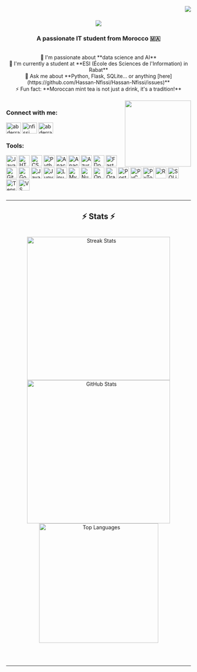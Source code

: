 <img align="right" src="https://visitor-badge.laobi.icu/badge?page_id=Hassan-Nfissi.Hassan-Nfissi" />

<h1 align="center">
    <img src="https://readme-typing-svg.herokuapp.com/?font=Righteous&size=35&center=true&vCenter=true&width=500&height=70&duration=4000&lines=Hi+There!+👋;+I'm+Hassan+Nfissi!;" />
</h1>

<h3 align="center">A passionate IT student from Morocco 🇲🇦</h3>

<br/>

<div align="center">
    🔭 I'm passionate about **data science and AI** <br/>
    🌱 I'm currently a student at **ESI (École des Sciences de l'Information) in Rabat** <br/>
    💬 Ask me about **Python, Flask, SQLite... or anything [here](https://github.com/Hassan-Nfissi/Hassan-Nfissi/issues)** <br/>
    ⚡ Fun fact: **Moroccan mint tea is not just a drink, it's a tradition!**
</div>

<br/>

<img align="right" height="180" src="https://apexx77.github.io/website/images/pro.gif" />

###
<h3 align="left">Connect with me:</h3>
<p align="left">
<a href="https://www.linkedin.com/in/hassan-nfissi-9b784428b/" target="blank"><img align="center" src="https://raw.githubusercontent.com/rahuldkjain/github-profile-readme-generator/master/src/images/icons/Social/linked-in-alt.svg" alt="abderrazzak nfissi" height="30" width="40" /></a>
<a href="https://web.facebook.com/hassan.nfissi.3/" target="blank"><img align="center" src="https://raw.githubusercontent.com/rahuldkjain/github-profile-readme-generator/master/src/images/icons/Social/facebook.svg" alt="nfissi âbđerrzaķ" height="30" width="40" /></a>
<a href="https://www.instagram.com/hassan_nfissi/" target="blank"><img align="center" src="https://raw.githubusercontent.com/rahuldkjain/github-profile-readme-generator/master/src/images/icons/Social/instagram.svg" alt="abderrazzak_nfissi" height="30" width="40" /></a>
</p>
<h3 align="left">Tools:</h3>

<div align="left">
    <img src="https://cdn.jsdelivr.net/gh/devicons/devicon/icons/javascript/javascript-original.svg" height="30" alt="JavaScript" />
    <img src="https://cdn.jsdelivr.net/gh/devicons/devicon/icons/html5/html5-original.svg" height="30" alt="HTML5" />
    <img src="https://cdn.jsdelivr.net/gh/devicons/devicon/icons/css3/css3-original.svg" height="30" alt="CSS3" />
    <img src="https://cdn.jsdelivr.net/gh/devicons/devicon/icons/python/python-original.svg" height="30" alt="Python" />
    <img src="https://cdn.jsdelivr.net/gh/devicons/devicon/icons/anaconda/anaconda-original.svg" height="30" alt="Anaconda" />
    <img src="https://cdn.jsdelivr.net/gh/devicons/devicon/icons/apache/apache-original.svg" height="30" alt="Apache" />
    <img src="https://cdn.jsdelivr.net/gh/devicons/devicon/icons/azure/azure-original.svg" height="30" alt="Azure" />
    <img src="https://cdn.jsdelivr.net/gh/devicons/devicon/icons/docker/docker-original.svg" height="30" alt="Docker" />
    <img src="https://cdn.jsdelivr.net/gh/devicons/devicon/icons/fastapi/fastapi-original.svg" height="30" alt="FastAPI" />
    <img src="https://cdn.jsdelivr.net/gh/devicons/devicon/icons/git/git-original.svg" height="30" alt="Git" />
    <img src="https://cdn.jsdelivr.net/gh/devicons/devicon/icons/googlecloud/googlecloud-original.svg" height="30" alt="Google Cloud" />
    <img src="https://cdn.jsdelivr.net/gh/devicons/devicon/icons/java/java-original.svg" height="30" alt="Java" />
    <img src="https://cdn.jsdelivr.net/gh/devicons/devicon/icons/jupyter/jupyter-original.svg" height="30" alt="Jupyter" />
    <img src="https://cdn.jsdelivr.net/gh/devicons/devicon/icons/linux/linux-original.svg" height="30" alt="Linux" />
    <img src="https://cdn.jsdelivr.net/gh/devicons/devicon/icons/mysql/mysql-original.svg" height="30" alt="MySQL" />
    <img src="https://cdn.jsdelivr.net/gh/devicons/devicon/icons/numpy/numpy-original.svg" height="30" alt="NumPy" />
    <img src="https://cdn.jsdelivr.net/gh/devicons/devicon/icons/opencv/opencv-original.svg" height="30" alt="OpenCV" />
    <img src="https://cdn.jsdelivr.net/gh/devicons/devicon/icons/oracle/oracle-original.svg" height="30" alt="Oracle" />
    <img src="https://cdn.jsdelivr.net/gh/devicons/devicon/icons/postgresql/postgresql-original.svg" height="30" alt="PostgreSQL" />
    <img src="https://cdn.jsdelivr.net/gh/devicons/devicon/icons/pycharm/pycharm-original.svg" height="30" alt="PyCharm" />
    <img src="https://cdn.jsdelivr.net/gh/devicons/devicon/icons/pytorch/pytorch-original.svg" height="30" alt="PyTorch" />
    <img src="https://cdn.jsdelivr.net/gh/devicons/devicon/icons/r/r-original.svg" height="30" alt="R" />
    <img src="https://cdn.jsdelivr.net/gh/devicons/devicon/icons/sqlite/sqlite-original.svg" height="30" alt="SQLite" />
    <img src="https://cdn.jsdelivr.net/gh/devicons/devicon/icons/tensorflow/tensorflow-original.svg" height="30" alt="TensorFlow" />
    <img src="https://cdn.jsdelivr.net/gh/devicons/devicon/icons/vscode/vscode-original.svg" height="30" alt="VS Code" />
</div>

###


<hr/>

<h2 align="center">⚡ Stats ⚡</h2>
<br>
<div align="center">
    <img width="390" src="https://github-readme-streak-stats-salesp07.vercel.app/?user=Hassan-Nfissi&count_private=true&theme=react&border_radius=10" alt="Streak Stats"/>
    <img width="390" src="https://github-readme-stats-salesp07.vercel.app/api?username=Hassan-Nfissi&count_private=true&show_icons=true&theme=react&rank_icon=github&border_radius=10" alt="GitHub Stats" />
    <br/>
    <img width="325" align="center" src="https://github-readme-stats-salesp07.vercel.app/api/top-langs/?username=Hassan-Nfissi&hide=HTML&langs_count=8&layout=compact&theme=react&border_radius=10&size_weight=0.5&count_weight=0.5&exclude_repo=github-readme-stats" alt="Top Languages" />
</div>

<br/><br/>

<hr/>
